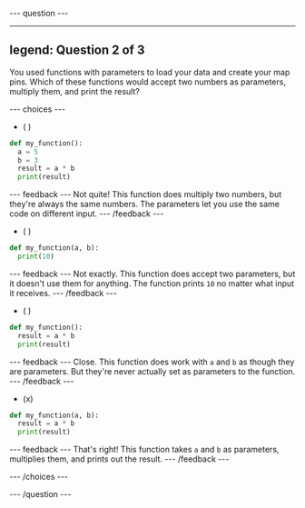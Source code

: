 
--- question ---

---
legend: Question 2 of 3
---

You used functions with parameters to load your data and create your map pins. Which of these functions would accept two numbers as parameters, multiply them, and print the result?

--- choices ---

- ( ) 
```python
def my_function():
  a = 5
  b = 3
  result = a * b
  print(result)
```

  --- feedback ---
  Not quite! This function does multiply two numbers, but they're always the same numbers. The parameters let you use the same code on different input.
  --- /feedback ---

- ( ) 
```python
def my_function(a, b):
  print(10)
```

  --- feedback ---
  Not exactly. This function does accept two parameters, but it doesn't use them for anything. The function prints `10` no matter what input it receives.
  --- /feedback ---

- ( ) 
```python
def my_function():
  result = a * b
  print(result)
```

  --- feedback ---
 Close. This function does work with `a` and `b` as though they are parameters. But they're never actually set as parameters to the function.
  --- /feedback ---

- (x) 
```python
def my_function(a, b):
  result = a * b
  print(result)
```

  --- feedback ---
  That's right! This function takes `a` and `b` as parameters, multiplies them, and prints out the result. 
  --- /feedback ---

--- /choices ---

--- /question ---
